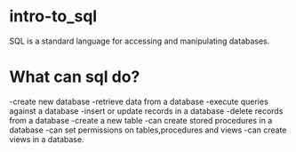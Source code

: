 # intro-to_sql
SQL is a standard language for accessing and manipulating databases.
# What can sql do?
-create new database
-retrieve data from a database
-execute queries against a database
-insert or update records in a database
-delete records from a database
-create a new table
-can create stored procedures in a database
-can set permissions on tables,procedures and views
-can create views in a database.
